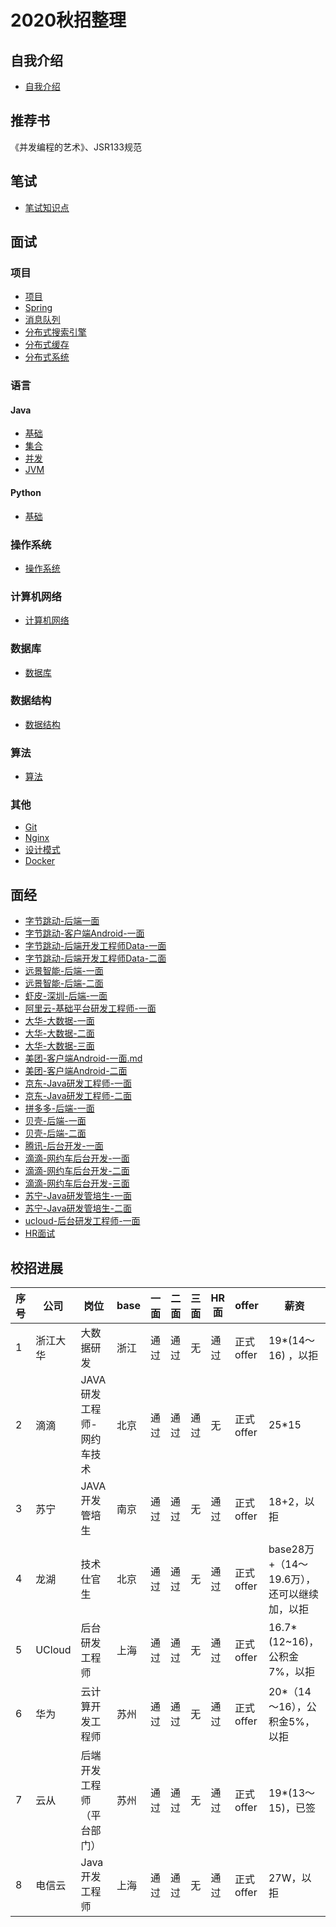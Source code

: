 # 2020秋招整理

## 自我介绍

- [自我介绍](./01_自我介绍.md)

## 推荐书

《并发编程的艺术》、JSR133规范

## 笔试

- [笔试知识点](./02_笔试知识点.md)

## 面试

### 项目

- [项目](./03_项目.md)
- [Spring](./05_Spring.md)
- [消息队列](./06_消息队列MQ.md)
- [分布式搜索引擎](./07_分布式搜索引擎Elasticsearch.md)
- [分布式缓存](./18_分布式缓存.md)
- [分布式系统](./22_分布式系统.md)

### 语言

#### Java

- [基础](./04_Java.md)
- [集合](./20_集合.md)
- [并发](./19_并发.md)
- [JVM](./21_JVM.md)

#### Python

- [基础](./08_Python.md)

### 操作系统

- [操作系统](./09_操作系统.md)

### 计算机网络

- [计算机网络](./11_计算机网络.md)

### 数据库

- [数据库](./12_数据库.md)

### 数据结构

- [数据结构](./13_数据结构.md)

### 算法

- [算法](./14_算法.md)

### 其他

- [Git](./15_Git.md)
- [Nginx](./16_Nginx.md)
- [设计模式](./17_设计模式.md)
- [Docker](./23_Docker.md)

## 面经

- [字节跳动-后端一面](./面经/01_字节跳动-上海-后端一面.md) 
- [字节跳动-客户端Android-一面](./面经/12_字节跳动-客户端Android-一面.md)
- [字节跳动-后端开发工程师Data-一面](./面经/26_字节跳动-后端开发工程师Data-一面.md)
- [字节跳动-后端开发工程师Data-二面](./面经/27_字节跳动-后端开发工程师Data-二面.md)
- [远景智能-后端-一面](./面经/02_远景智能-后端-一面.md) 
- [远景智能-后端-二面](./面经/13_远景智能-后端-二面.md)
- [虾皮-深圳-后端-一面](./面经/03_虾皮-后端-一面.md) 
- [阿里云-基础平台研发工程师-一面](./面经/04_阿里云-基础平台研发工程师-一面.md) 
- [大华-大数据-一面](./面经/05_大华-大数据-一面.md)
- [大华-大数据-二面](./面经/07_大华-大数据-二面.md)
- [大华-大数据-三面](./面经/08_大华-大数据-三面.md)
- [美团-客户端Android-一面.md](./面经/06_美团-客户端Android-一面.md)
- [美团-客户端Android-二面](./面经/09_美团-客户端Android-二面.md)
- [京东-Java研发工程师-一面](./面经/11_京东-Java研发工程师-一面.md)
- [京东-Java研发工程师-二面](./面经/17_京东-Java研发工程师-二面.md)
- [拼多多-后端-一面](./面经/14_拼多多-后端-一面.md)
- [贝壳-后端-一面](./面经/15_贝壳-后端-一面.md)
- [贝壳-后端-二面](./面经/16_贝壳-后端-二面.md)
- [腾讯-后台开发-一面](./面经/18_腾讯-后台开发-一面.md)
- [滴滴-网约车后台开发-一面](./面经/19_滴滴-网约车后台开发-一面.md)
- [滴滴-网约车后台开发-二面](./面经/20_滴滴-网约车后台开发-二面.md)
- [滴滴-网约车后台开发-三面](./面经/25_滴滴-网约车后台开发-三面.md)
- [苏宁-Java研发管培生-一面](./面经/21_苏宁-Java研发管培生-一面.md)
- [苏宁-Java研发管培生-二面](./面经/23_苏宁-Java研发管培生-二面.md)
- [ucloud-后台研发工程师-一面](./面经/24_ucloud-后台研发工程师-一面.md)
- [HR面试](./面经/10_HR面试.md)

## 校招进展

| 序号 | 公司     | 岗位                       | base | 一面 | 二面 | 三面 | HR面 | offer     | 薪资                                        |
| ---- | -------- | -------------------------- | ---- | ---- | ---- | ---- | ---- | --------- | ------------------------------------------- |
| 1    | 浙江大华 | 大数据研发                 | 浙江 | 通过 | 通过 | 无   | 通过 | 正式offer | 19*(14～16) ，以拒                          |
| 2    | 滴滴     | JAVA研发工程师-网约车技术  | 北京 | 通过 | 通过 | 通过 | 无   | 正式offer | 25*15                                       |
| 3    | 苏宁     | JAVA开发管培生             | 南京 | 通过 | 通过 | 无   | 通过 | 正式offer | 18+2，以拒                                  |
| 4    | 龙湖     | 技术仕官生                 | 北京 | 通过 | 通过 | 无   | 通过 | 正式offer | base28万+（14～19.6万），还可以继续加，以拒 |
| 5    | UCloud   | 后台研发工程师             | 上海 | 通过 | 通过 | 无   | 通过 | 正式offer | 16.7*(12~16)，公积金7%，以拒                |
| 6    | 华为     | 云计算开发工程师           | 苏州 | 通过 | 通过 | 无   | 通过 | 正式offer | 20*（14～16），公积金5%，以拒               |
| 7    | 云从     | 后端开发工程师（平台部门） | 苏州 | 通过 | 通过 | 无   | 通过 | 正式offer | 19*(13～15)，已签                           |
| 8    | 电信云   | Java开发工程师             | 上海 | 通过 | 通过 | 无   | 通过 | 正式offer | 27W，以拒                                   |



